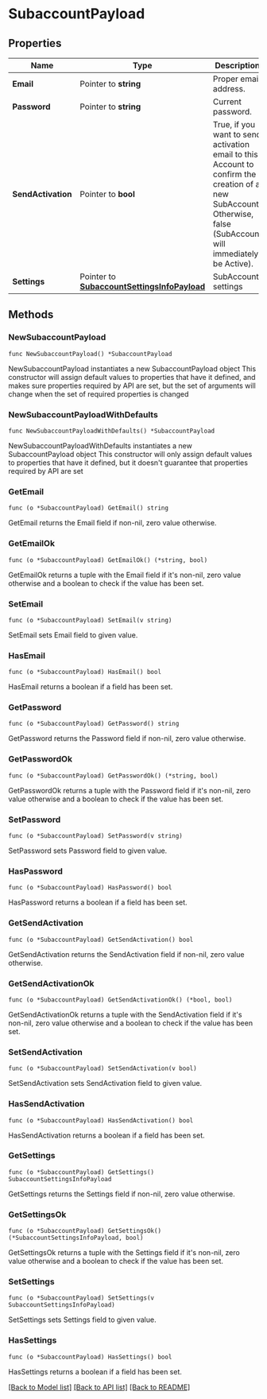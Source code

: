 # SubaccountPayload

## Properties

Name | Type | Description | Notes
------------ | ------------- | ------------- | -------------
**Email** | Pointer to **string** | Proper email address. | [optional] 
**Password** | Pointer to **string** | Current password. | [optional] 
**SendActivation** | Pointer to **bool** | True, if you want to send activation email to this Account to confirm the creation of a new SubAccount. Otherwise, false (SubAccount will immediately be Active). | [optional] 
**Settings** | Pointer to [**SubaccountSettingsInfoPayload**](SubaccountSettingsInfoPayload.md) | SubAccount settings | [optional] 

## Methods

### NewSubaccountPayload

`func NewSubaccountPayload() *SubaccountPayload`

NewSubaccountPayload instantiates a new SubaccountPayload object
This constructor will assign default values to properties that have it defined,
and makes sure properties required by API are set, but the set of arguments
will change when the set of required properties is changed

### NewSubaccountPayloadWithDefaults

`func NewSubaccountPayloadWithDefaults() *SubaccountPayload`

NewSubaccountPayloadWithDefaults instantiates a new SubaccountPayload object
This constructor will only assign default values to properties that have it defined,
but it doesn't guarantee that properties required by API are set

### GetEmail

`func (o *SubaccountPayload) GetEmail() string`

GetEmail returns the Email field if non-nil, zero value otherwise.

### GetEmailOk

`func (o *SubaccountPayload) GetEmailOk() (*string, bool)`

GetEmailOk returns a tuple with the Email field if it's non-nil, zero value otherwise
and a boolean to check if the value has been set.

### SetEmail

`func (o *SubaccountPayload) SetEmail(v string)`

SetEmail sets Email field to given value.

### HasEmail

`func (o *SubaccountPayload) HasEmail() bool`

HasEmail returns a boolean if a field has been set.

### GetPassword

`func (o *SubaccountPayload) GetPassword() string`

GetPassword returns the Password field if non-nil, zero value otherwise.

### GetPasswordOk

`func (o *SubaccountPayload) GetPasswordOk() (*string, bool)`

GetPasswordOk returns a tuple with the Password field if it's non-nil, zero value otherwise
and a boolean to check if the value has been set.

### SetPassword

`func (o *SubaccountPayload) SetPassword(v string)`

SetPassword sets Password field to given value.

### HasPassword

`func (o *SubaccountPayload) HasPassword() bool`

HasPassword returns a boolean if a field has been set.

### GetSendActivation

`func (o *SubaccountPayload) GetSendActivation() bool`

GetSendActivation returns the SendActivation field if non-nil, zero value otherwise.

### GetSendActivationOk

`func (o *SubaccountPayload) GetSendActivationOk() (*bool, bool)`

GetSendActivationOk returns a tuple with the SendActivation field if it's non-nil, zero value otherwise
and a boolean to check if the value has been set.

### SetSendActivation

`func (o *SubaccountPayload) SetSendActivation(v bool)`

SetSendActivation sets SendActivation field to given value.

### HasSendActivation

`func (o *SubaccountPayload) HasSendActivation() bool`

HasSendActivation returns a boolean if a field has been set.

### GetSettings

`func (o *SubaccountPayload) GetSettings() SubaccountSettingsInfoPayload`

GetSettings returns the Settings field if non-nil, zero value otherwise.

### GetSettingsOk

`func (o *SubaccountPayload) GetSettingsOk() (*SubaccountSettingsInfoPayload, bool)`

GetSettingsOk returns a tuple with the Settings field if it's non-nil, zero value otherwise
and a boolean to check if the value has been set.

### SetSettings

`func (o *SubaccountPayload) SetSettings(v SubaccountSettingsInfoPayload)`

SetSettings sets Settings field to given value.

### HasSettings

`func (o *SubaccountPayload) HasSettings() bool`

HasSettings returns a boolean if a field has been set.


[[Back to Model list]](../README.md#documentation-for-models) [[Back to API list]](../README.md#documentation-for-api-endpoints) [[Back to README]](../README.md)


